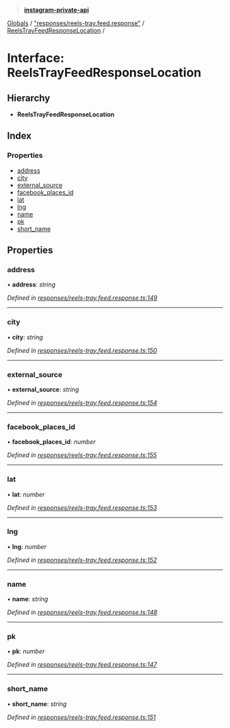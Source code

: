 > **[instagram-private-api](../README.md)**

[Globals](../globals.md) / ["responses/reels-tray.feed.response"](../modules/_responses_reels_tray_feed_response_.md) / [ReelsTrayFeedResponseLocation](_responses_reels_tray_feed_response_.reelstrayfeedresponselocation.md) /

# Interface: ReelsTrayFeedResponseLocation

## Hierarchy

* **ReelsTrayFeedResponseLocation**

## Index

### Properties

* [address](_responses_reels_tray_feed_response_.reelstrayfeedresponselocation.md#address)
* [city](_responses_reels_tray_feed_response_.reelstrayfeedresponselocation.md#city)
* [external_source](_responses_reels_tray_feed_response_.reelstrayfeedresponselocation.md#external_source)
* [facebook_places_id](_responses_reels_tray_feed_response_.reelstrayfeedresponselocation.md#facebook_places_id)
* [lat](_responses_reels_tray_feed_response_.reelstrayfeedresponselocation.md#lat)
* [lng](_responses_reels_tray_feed_response_.reelstrayfeedresponselocation.md#lng)
* [name](_responses_reels_tray_feed_response_.reelstrayfeedresponselocation.md#name)
* [pk](_responses_reels_tray_feed_response_.reelstrayfeedresponselocation.md#pk)
* [short_name](_responses_reels_tray_feed_response_.reelstrayfeedresponselocation.md#short_name)

## Properties

###  address

• **address**: *string*

*Defined in [responses/reels-tray.feed.response.ts:149](https://github.com/Nerixyz/instagram-private-api/blob/e5037ee/src/responses/reels-tray.feed.response.ts#L149)*

___

###  city

• **city**: *string*

*Defined in [responses/reels-tray.feed.response.ts:150](https://github.com/Nerixyz/instagram-private-api/blob/e5037ee/src/responses/reels-tray.feed.response.ts#L150)*

___

###  external_source

• **external_source**: *string*

*Defined in [responses/reels-tray.feed.response.ts:154](https://github.com/Nerixyz/instagram-private-api/blob/e5037ee/src/responses/reels-tray.feed.response.ts#L154)*

___

###  facebook_places_id

• **facebook_places_id**: *number*

*Defined in [responses/reels-tray.feed.response.ts:155](https://github.com/Nerixyz/instagram-private-api/blob/e5037ee/src/responses/reels-tray.feed.response.ts#L155)*

___

###  lat

• **lat**: *number*

*Defined in [responses/reels-tray.feed.response.ts:153](https://github.com/Nerixyz/instagram-private-api/blob/e5037ee/src/responses/reels-tray.feed.response.ts#L153)*

___

###  lng

• **lng**: *number*

*Defined in [responses/reels-tray.feed.response.ts:152](https://github.com/Nerixyz/instagram-private-api/blob/e5037ee/src/responses/reels-tray.feed.response.ts#L152)*

___

###  name

• **name**: *string*

*Defined in [responses/reels-tray.feed.response.ts:148](https://github.com/Nerixyz/instagram-private-api/blob/e5037ee/src/responses/reels-tray.feed.response.ts#L148)*

___

###  pk

• **pk**: *number*

*Defined in [responses/reels-tray.feed.response.ts:147](https://github.com/Nerixyz/instagram-private-api/blob/e5037ee/src/responses/reels-tray.feed.response.ts#L147)*

___

###  short_name

• **short_name**: *string*

*Defined in [responses/reels-tray.feed.response.ts:151](https://github.com/Nerixyz/instagram-private-api/blob/e5037ee/src/responses/reels-tray.feed.response.ts#L151)*